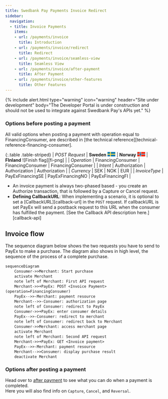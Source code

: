 ```yaml
---
title: Swedbank Pay Payments Invoice Redirect
sidebar:
  navigation:
  - title: Invoice Payments
    items:
    - url: /payments/invoice
      title: Introduction
    - url: /payments/invoice/redirect
      title: Redirect
    - url: /payments/invoice/seamless-view
      title: Seamless View
    - url: /payments/invoice/after-payment
      title: After Payment
    - url: /payments/invoice/other-features
      title: Other Features
---
```


{% include alert.html type="warning"
                      icon="warning"
                      header="Site under development"
                      body="The Developer Portal is under construction and 
                      should not be used to integrate against Swedbank Pay's 
                      APIs yet." %}

### Options before posting a payment

All valid options when posting a payment with operation equal to 
FinancingConsumer, are described in 
[the technical reference][technical-reference-financing-consumer].

{:.table .table-striped}
| *POST Request* |	**Sweden** ![Swedish flag][se-png] |	**Norway** ![Norwegian flag][no-png] |	**FInland** ![Finish flag][fi-png] |
| *Operation* |	FinancingConsumer	| FinancingConsumer |	FinancingConsumer |
| *Intent* |	Authorization |	Authorization |	Authorization |
| *Currency* |	SEK |	NOK |	EUR |
| *InvoiceType* |	PayExFinancingSE |	PayExFinancingNO |	PayExFinancingFI |

*   An invoice payment is always two-phased based - you create an 
    Authorize transaction, that is followed by a Capture or Cancel request.
*   **Defining CallbackURL**: When implementing a scenario, it is optional 
    to set a [CallbackURL][callback-url] in the `POST` request. 
    If callbackURL is set PayEx will send a postback request to this URL when 
    the consumer has fulfilled the payment. 
    [See the Callback API description here.][callback-api]

## Invoice flow

The sequence diagram below shows the two requests you have to send to PayEx 
to make a purchase. 
The diagram also shows in high level, 
the sequence of the process of a complete purchase.


```mermaid
sequenceDiagram
    Consumer->>Merchant: Start purchase
    activate Merchant
    note left of Merchant: First API request 
    Merchant->>+PayEx: POST <Invoice Payment> (operation=FinancingConsumer)
    PayEx-->>-Merchant: payment resource
    Merchant-->>-Consumer: authorization page
    note left of Consumer: redirect to PayEx
    Consumer->>+PayEx: enter consumer details
    PayEx-->>-Consumer: redirect to merchant
    note left of Consumer: redirect back to Merchant
    Consumer->>Merchant: access merchant page
    activate Merchant
    note left of Merchant: Second API request
    Merchant->>+PayEx: GET <Invoice payment> 
    PayEx-->>-Merchant: payment resource
    Merchant-->>Consumer: display purchase result
    deactivate Merchant
```

### Options after posting a payment

Head over to [after payment][after-payment] 
to see what you can do when a payment is completed.  
Here you will also find info on `Capture`, `Cancel`, and `Reversal`.

[after-payment]: /payments/invoice/after-payment
[no-png]: /assets/img/no.png
[se-png]: /assets/img/se.png